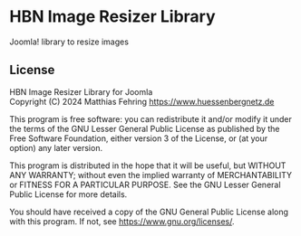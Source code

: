 <!--
SPDX-FileCopyrightText: 2024 Matthias Fehring <https://www.huessenbergnetz.de>

SPDX-License-Identifier: LGPL-3.0-or-later
-->

# HBN Image Resizer Library
Joomla! library to resize images

## License
HBN Image Resizer Library for Joomla  
Copyright (C) 2024  Matthias Fehring <https://www.huessenbergnetz.de>

This program is free software: you can redistribute it and/or modify it under the terms of the GNU Lesser General Public License as published by the Free Software Foundation, either version 3 of the License, or (at your option) any later version.

This program is distributed in the hope that it will be useful, but WITHOUT ANY WARRANTY; without even the implied warranty of MERCHANTABILITY or FITNESS FOR A PARTICULAR PURPOSE. See the GNU Lesser General Public License for more details.

You should have received a copy of the GNU General Public License along with this program.  If not, see <https://www.gnu.org/licenses/>.
